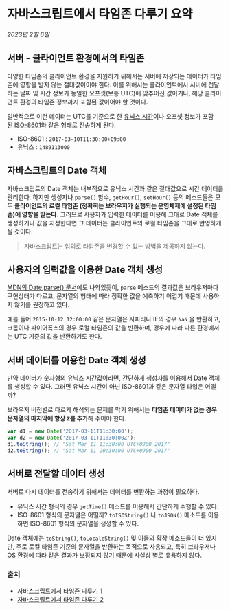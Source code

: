 # 자바스크립트에서 타임존 다루기 요약

_2023년 2월 6일_

## 서버 - 클라이언트 환경에서의 타임존

다양한 타임존의 클라이언트 환경을 지원하기 위해서는 서버에 저장되는 데이터가 타임존에 영향을 받지 않는 절대값이어야 한다. 이를 위해서는 클라이언트에서 서버에 전달하는 날짜 및 시간 정보가 동일한 오프셋(보통 UTC)에 맞추어진 값이거나, 해당 클라이언트 환경의 타임존 정보까지 포함된 값이어야 할 것이다.

일반적으로 이런 데이터는 UTC를 기준으로 한 [유닉스 시간](https://en.wikipedia.org/wiki/Unix_time)이나 오프셋 정보가 포함된 [ISO-8601](https://en.wikipedia.org/wiki/ISO_8601)와 같은 형태로 전송하게 된다.

- ISO-8601 : `2017-03-10T11:30:00+09:00`
- 유닉스 : `1489113000`

## 자바스크립트의 Date 객체

자바스크립트의 Date 객체는 내부적으로 유닉스 시간과 같은 절대값으로 시간 데이터를 관리한다. 하지만 생성자나 `parse()` 함수, `getHour()`, `setHour()` 등의 메소드들은 모두 **클라이언트의 로컬 타임존 (정확히는 브라우저가 실행되는 운영체제에 설정된 타임존)에 영향을 받는다.** 그러므로 사용자가 입력한 데이터를 이용해 그대로 Date 객체를 생성하거나 값을 지정한다면 그 데이터는 클라이언트의 로컬 타임존을 그대로 반영하게 될 것이다.

> 자바스크립트는 임의로 타임존을 변경할 수 있는 방법을 제공하지 않는다.

## 사용자의 입력값을 이용한 Date 객체 생성

[MDN의 Date.parse() 문서](https://developer.mozilla.org/en-US/docs/Web/JavaScript/Reference/Global_Objects/Date/parse)에도 나와있듯이, `parse` 메소드의 결과값은 브라우저마다 구현상태가 다르고, 문자열의 형태에 따라 정확한 값을 예측하기 어렵기 때문에 사용하지 않기를 권장하고 있다.

예를 들어 `2015-10-12 12:00:00` 같은 문자열은 사파리나 IE의 경우 `NaN` 을 반환하고, 크롬이나 파이어폭스의 경우 로컬 타임존의 값을 반환하며, 경우에 따라 다른 환경에서는 UTC 기준의 값을 반환하기도 한다.

## 서버 데이터를 이용한 Date 객체 생성

만약 데이터가 숫자형의 유닉스 시간값이라면, 간단하게 생성자를 이용해서 Date 객체를 생성할 수 있다. 그러면 유닉스 시간이 아닌 ISO-8601과 같은 문자열 타입은 어떨까?

브라우저 버전별로 다르게 해석되는 문제를 막기 위해서는 **타임존 데이터가 없는 경우 문자열의 마지막에 항상 `Z`를 추가**해 주어야 한다.

```js
var d1 = new Date('2017-03-11T11:30:00');
var d2 = new Date('2017-03-11T11:30:00Z');
d1.toString(); // "Sat Mar 11 11:30:00 UTC+0900 2017"
d2.toString(); // "Sat Mar 11 20:30:00 UTC+0900 2017"
```

## 서버로 전달할 데이터 생성

서버로 다시 데이터를 전송하기 위해서는 데이터를 변환하는 과정이 필요하다. 

- 유닉스 시간 형식의 경우 `getTime()` 메소드를 이용해서 간단하게 수행할 수 있다. 
- ISO-8601 형식의 문자열은 어떨까? `toISOString()` 나 `toJSON()` 메소드를 이용하면 ISO-8601 형식의 문자열을 생성할 수 있다.

Date 객체에는 `toString()`, `toLocaleString()` 및 이들의 확장 메소드들이 더 있지만, 주로 로컬 타임존 기준의 문자열을 반환하는 목적으로 사용되고, 특히 브라우저나 OS 환경에 따라 같은 결과가 보장되지 않기 때문에 사실상 별로 유용하지 않다.





### 출처
- [자바스크립트에서 타임존 다루기 1](https://meetup.nhncloud.com/posts/125)
- [자바스크립트에서 타임존 다루기 2](https://meetup.nhncloud.com/posts/130)
